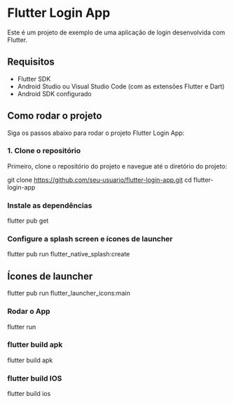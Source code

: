 # Flutter Login App

Este é um projeto de exemplo de uma aplicação de login desenvolvida com Flutter.

## Requisitos

- Flutter SDK
- Android Studio ou Visual Studio Code (com as extensões Flutter e Dart)
- Android SDK configurado

## Como rodar o projeto

Siga os passos abaixo para rodar o projeto Flutter Login App:

### 1. Clone o repositório

Primeiro, clone o repositório do projeto e navegue até o diretório do projeto:


git clone https://github.com/seu-usuario/flutter-login-app.git
cd flutter-login-app

### Instale as dependências

flutter pub get

### Configure a splash screen e ícones de launcher
flutter pub run flutter_native_splash:create

## Ícones de launcher
flutter pub run flutter_launcher_icons:main

### Rodar o App
flutter run


### flutter build apk
flutter build apk


### flutter build IOS
flutter build ios





